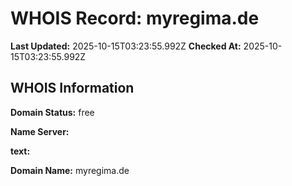 # WHOIS Record: myregima.de

**Last Updated:** 2025-10-15T03:23:55.992Z
**Checked At:** 2025-10-15T03:23:55.992Z

## WHOIS Information

**Domain Status:** free

**Name Server:** 

**text:** 

**Domain Name:** myregima.de

